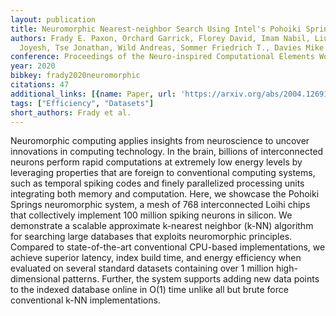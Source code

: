 ```yaml
---
layout: publication
title: Neuromorphic Nearest-neighbor Search Using Intel's Pohoiki Springs
authors: Frady E. Paxon, Orchard Garrick, Florey David, Imam Nabil, Liu Ruokun, Mishra
  Joyesh, Tse Jonathan, Wild Andreas, Sommer Friedrich T., Davies Mike
conference: Proceedings of the Neuro-inspired Computational Elements Workshop
year: 2020
bibkey: frady2020neuromorphic
citations: 47
additional_links: [{name: Paper, url: 'https://arxiv.org/abs/2004.12691'}]
tags: ["Efficiency", "Datasets"]
short_authors: Frady et al.
---
```

Neuromorphic computing applies insights from neuroscience to uncover
innovations in computing technology. In the brain, billions of interconnected
neurons perform rapid computations at extremely low energy levels by leveraging
properties that are foreign to conventional computing systems, such as temporal
spiking codes and finely parallelized processing units integrating both memory
and computation. Here, we showcase the Pohoiki Springs neuromorphic system, a
mesh of 768 interconnected Loihi chips that collectively implement 100 million
spiking neurons in silicon. We demonstrate a scalable approximate k-nearest
neighbor (k-NN) algorithm for searching large databases that exploits
neuromorphic principles. Compared to state-of-the-art conventional CPU-based
implementations, we achieve superior latency, index build time, and energy
efficiency when evaluated on several standard datasets containing over 1
million high-dimensional patterns. Further, the system supports adding new data
points to the indexed database online in O(1) time unlike all but brute force
conventional k-NN implementations.